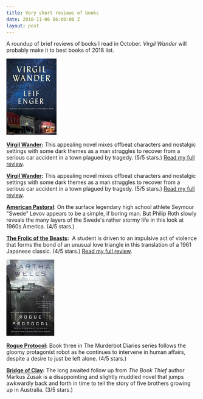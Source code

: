 ```yaml
---
title: Very short reviews of books
date: 2018-11-06 06:00:00 Z
layout: post
---
```


A roundup of brief reviews of books I read in October. _Virgil Wander_ will probably make it to best books of 2018 list.

![](/assets/images/51I4wcrJ4zL-132x200.jpg)

[**Virgil Wander**](https://amzn.to/2C4MhTg)**:** This appealing novel mixes offbeat characters and nostalgic settings with some dark themes as a man struggles to recover from a serious car accident in a town plagued by tragedy. (5/5 stars.) [Read my full review](https://kenbooth.net/review-virgil-wander/).

[**Virgil Wander**](https://amzn.to/2C4MhTg)**:** This appealing novel mixes offbeat characters and nostalgic settings with some dark themes as a man struggles to recover from a serious car accident in a town plagued by tragedy. (5/5 stars.) [Read my full review](https://kenbooth.net/review-virgil-wander/).

**[American Pastoral](https://amzn.to/2AQ1Htn)**: On the surface legendary high school athlete Seymour "Swede" Levov appears to be a simple, if boring man. But Philip Roth slowly reveals the many layers of the Swede's rather stormy life in this look at 1960s America. (4/5 stars.)

**[The Frolic of the Beasts](https://amzn.to/2DntvIp):**  A student is driven to an impulsive act of violence that forms the bond of an unusual love triangle in this translation of a 1961 Japanese classic. (4/5 stars.) [Read my full review](https://kenbooth.net/review-the-frolic-of-the-beasts/).

![](/assets/images/41KbdykUWlL-126x200.jpg)

**[Rogue Protocol](https://amzn.to/2AQefRK):** Book three in The Murderbot Diaries series follows the gloomy protagonist robot as he continues to intervene in human affairs, despite a desire to just be left alone. (4/5 stars.)

**[Bridge of Clay](https://amzn.to/2ARdZ57):** The long awaited follow up from _The Book Thief_ author Markus Zusak is a disappointing and slightly muddled novel that jumps awkwardly back and forth in time to tell the story of five brothers growing up in Australia. (3/5 stars.)

